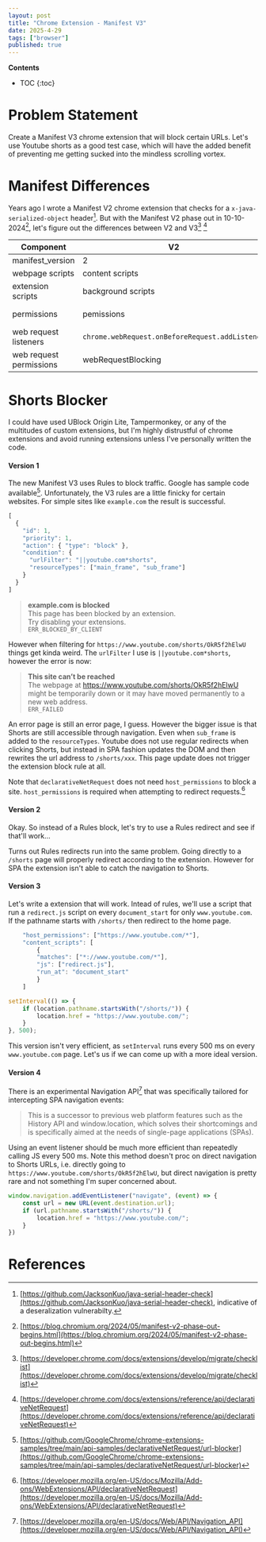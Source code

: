 ```yaml
---
layout: post
title: "Chrome Extension - Manifest V3"
date: 2025-4-29
tags: ["browser"]
published: true
---
```


**Contents**
* TOC
{:toc}

# Problem Statement
Create a Manifest V3 chrome extension that will block certain URLs. Let's use Youtube shorts as a good test case, which will have the added benefit of preventing me getting sucked into the mindless scrolling vortex.

# Manifest Differences
Years ago I wrote a Manifest V2 chrome extension that checks for a `x-java-serialized-object` header[^1]. But with the Manifest V2 phase out in 10-10-2024[^2], let's figure out the differences between V2 and V3[^3] [^4]

| Component | V2 | V3 |
|---|---|---|
| manifest_version | 2 | 3 | 
| webpage scripts | content scripts | content scripts | 
| extension scripts | background scripts | background service workers | 
| permissions | pemissions | host permission seperated |
| web request listeners | `chrome.webRequest.onBeforeRequest.addListener` | Rules |
| web request permissions | webRequestBlocking | declarativeNetRequest | 

# Shorts Blocker
I could have used UBlock Origin Lite, Tampermonkey, or any of the multitudes of custom extensions, but I'm highly distrustful of chrome extensions and avoid running extensions unless I've personally written the code. 

#### Version 1
The new Manifest V3 uses Rules to block traffic. Google has sample code available[^5]. Unfortunately, the V3 rules are a little finicky for certain websites. For simple sites like `example.com` the result is successful.

```js
[
  {
    "id": 1,
    "priority": 1,
    "action": { "type": "block" },
    "condition": {
      "urlFilter": "||youtube.com*shorts",
      "resourceTypes": ["main_frame", "sub_frame"]
    }
  }
]
```

> **example.com is blocked**  
> This page has been blocked by an extension.  
> Try disabling your extensions.  
> `ERR_BLOCKED_BY_CLIENT`

However when filtering for `https://www.youtube.com/shorts/OkR5f2hElwU` things get kinda weird. The `urlFilter` I use is `||youtube.com*shorts`, however the error is now:

> **This site can’t be reached**  
> The webpage at https://www.youtube.com/shorts/OkR5f2hElwU might be temporarily down or it may have moved permanently to a new web address.  
> `ERR_FAILED`  

An error page is still an error page, I guess. However the bigger issue is that Shorts are still accessible through navigation. Even when `sub_frame` is added to the `resourceTypes`. Youtube does not use regular redirects when clicking Shorts, but instead in SPA fashion updates the DOM and then rewrites the url address to `/shorts/xxx`. This page update does not trigger the extension block rule at all. 

Note that `declarativeNetRequest` does not need `host_permissions` to block a site. `host_permissions` is required when attempting to redirect requests.[^6]

#### Version 2
Okay. So instead of a Rules block, let's try to use a Rules redirect and see if that'll work...

Turns out Rules redirects run into the same problem. Going directly to a `/shorts` page will properly redirect according to the extension. However for SPA the extension isn't able to catch the navigation to Shorts. 

#### Version 3
Let's write a extension that will work. Intead of rules, we'll use a script that run a `redirect.js` script on every `document_start` for only `www.youtube.com`. If the pathname starts with `/shorts/` then redirect to the home page. 

```js
    "host_permissions": ["https://www.youtube.com/*"],
    "content_scripts": [
        {
        "matches": ["*://www.youtube.com/*"],
        "js": ["redirect.js"],
        "run_at": "document_start"
        }
    ]
```

```js
setInterval(() => {
    if (location.pathname.startsWith("/shorts/")) {
        location.href = "https://www.youtube.com/";
    }
}, 500);
```

This version isn't very efficient, as `setInterval` runs every 500 ms on every `www.youtube.com` page. Let's us if we can come up with a more ideal version.

#### Version 4
There is an experimental Navigation API[^7] that was specifically tailored for intercepting SPA navigation events:

> This is a successor to previous web platform features such as the History API and window.location, which solves their shortcomings and is specifically aimed at the needs of single-page applications (SPAs).

Using an event listener should be much more efficient than repeatedly calling JS every 500 ms. Note this method doesn't proc on direct navigation to Shorts URLs, i.e. directly going to `https://www.youtube.com/shorts/OkR5f2hElwU`, but direct navigation is pretty rare and not something I'm super concerned about. 

```js
window.navigation.addEventListener("navigate", (event) => {
    const url = new URL(event.destination.url);
    if (url.pathname.startsWith("/shorts/")) {
        location.href = "https://www.youtube.com/";
    }
})
```

# References
[^1]: [https://github.com/JacksonKuo/java-serial-header-check](https://github.com/JacksonKuo/java-serial-header-check), indicative of a deseralization vulnerabilty. 

[^2]: [https://blog.chromium.org/2024/05/manifest-v2-phase-out-begins.html](https://blog.chromium.org/2024/05/manifest-v2-phase-out-begins.html)

[^3]: [https://developer.chrome.com/docs/extensions/develop/migrate/checklist](https://developer.chrome.com/docs/extensions/develop/migrate/checklist)

[^4]: [https://developer.chrome.com/docs/extensions/reference/api/declarativeNetRequest](https://developer.chrome.com/docs/extensions/reference/api/declarativeNetRequest)

[^5]: [https://github.com/GoogleChrome/chrome-extensions-samples/tree/main/api-samples/declarativeNetRequest/url-blocker](https://github.com/GoogleChrome/chrome-extensions-samples/tree/main/api-samples/declarativeNetRequest/url-blocker)

[^6]: [https://developer.mozilla.org/en-US/docs/Mozilla/Add-ons/WebExtensions/API/declarativeNetRequest](https://developer.mozilla.org/en-US/docs/Mozilla/Add-ons/WebExtensions/API/declarativeNetRequest)

[^7]: [https://developer.mozilla.org/en-US/docs/Web/API/Navigation_API](https://developer.mozilla.org/en-US/docs/Web/API/Navigation_API)